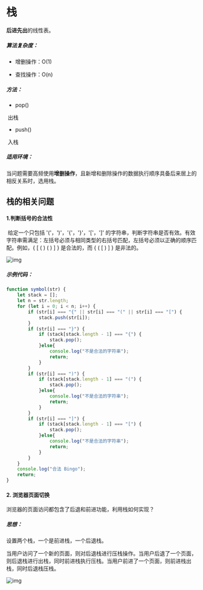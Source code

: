 # 栈

**后进先出**的线性表。

##### 算法复杂度：

* 增删操作：O(1)

* 查找操作：O(n)

##### 方法：

* pop()

​      出栈

* push()

​      入栈

##### 适用环境：

当问题需要高频使用**增删操作**，且新增和删除操作的数据执行顺序具备后来居上的相反关系时，选用栈。

## 栈的相关问题

#### 1.判断括号的合法性

​          给定一个只包括 '('，')'，'{'，'}'，'['，']' 的字符串，判断字符串是否有效。有效字符串需满足：左括号必须与相同类型的右括号匹配，左括号必须以正确的顺序匹配。例如，{ [ ( ) ( ) ] } 是合法的，而 { ( [ ) ] } 是非法的。

![img](https://s0.lgstatic.com/i/image/M00/15/F8/Ciqc1F7Uy5WAaANiAAslJ0QN4bc832.gif)

##### 示例代码：

```js
function symbol(str) {
    let stack = [];
    let n = str.length;
    for (let i = 0; i < n; i++) {
        if (str[i] === "{" || str[i] === "(" || str[i] === "[") {
            stack.push(str[i]);
        }
        if (str[i] === "}") {
            if (stack[stack.length - 1] === "{") {
                stack.pop();
            }else{
                console.log("不是合法的字符串");
                return;
            }
        }
        if (str[i] === ")") {
            if (stack[stack.length - 1] === "(") {
                stack.pop();
            }else{
                console.log("不是合法的字符串");
                return;
            }
        }
        if (str[i] === "]") {
            if (stack[stack.length - 1] === "[") {
                stack.pop();
            }else{
                console.log("不是合法的字符串");
                return;
            }
        }
    }
    console.log("合法 Bingo");
    return;
}
```

#### 2. 浏览器页面切换

浏览器的页面访问都包含了后退和前进功能，利用栈如何实现？

##### 思想：

设置两个栈，一个是前进栈，一个后退栈。

​       当用户访问了一个新的页面，则对后退栈进行压栈操作。当用户后退了一个页面，则后退栈进行出栈，同时前进栈执行压栈。当用户前进了一个页面，则前进栈出栈，同时后退栈压栈。

![img](https://s0.lgstatic.com/i/image/M00/16/04/CgqCHl7Uy5-ANiGoABFtWM1_uZU348.gif)





























